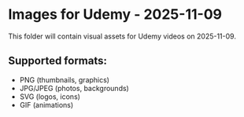 # Images for Udemy - 2025-11-09

This folder will contain visual assets for Udemy videos on 2025-11-09.

## Supported formats:
- PNG (thumbnails, graphics)
- JPG/JPEG (photos, backgrounds)
- SVG (logos, icons)
- GIF (animations)
